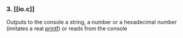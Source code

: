 ### 3. [[io.c]]

Outputs to the console a string, a number or a hexadecimal number (imitates a real [printf](https://www.tutorialspoint.com/c_standard_library/c_function_printf.htm)) or reads from the console